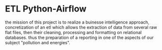 # ETL Python-Airflow
 the mission of this project is to realize a buinesse intelligence approach, concretization of an etl which allows the extraction of data from several raw flat files, then their cleaning, processing and formatting on relational databases. thus the preparation of a reporting in one of the aspects of our subject "pollution and energies".
